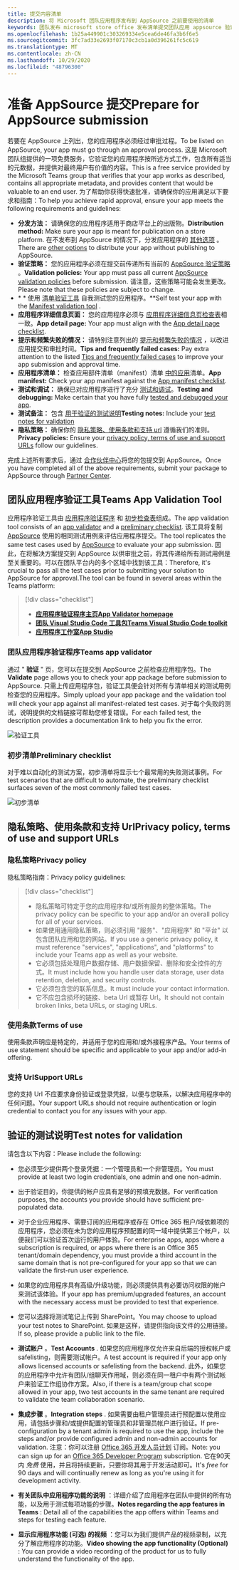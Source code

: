 ```yaml
---
title: 提交内容清单
description: 将 Microsoft 团队应用程序发布到 AppSource 之前要使用的清单
keywords: 团队发布 microsoft store office 发布清单提交团队应用 appsource 验证
ms.openlocfilehash: 1b25a449901c303269334e5cea6de46fa3b6f6e5
ms.sourcegitcommit: 3fc7ad33e2693f07170c3cb1a0d396261fc5c619
ms.translationtype: MT
ms.contentlocale: zh-CN
ms.lasthandoff: 10/29/2020
ms.locfileid: "48796300"
---
```

# <a name="prepare-for-appsource-submission"></a><span data-ttu-id="b31bc-104">准备 AppSource 提交</span><span class="sxs-lookup"><span data-stu-id="b31bc-104">Prepare for AppSource submission</span></span>  

<span data-ttu-id="b31bc-105">若要在 AppSource 上列出，您的应用程序必须经过审批过程。</span><span class="sxs-lookup"><span data-stu-id="b31bc-105">To be listed on AppSource, your app must go through an approval process.</span></span> <span data-ttu-id="b31bc-106">这是 Microsoft 团队组提供的一项免费服务，它验证您的应用程序按所述方式工作，包含所有适当的元数据，并提供对最终用户有价值的内容。</span><span class="sxs-lookup"><span data-stu-id="b31bc-106">This is a free service provided by the Microsoft Teams group that verifies that your app works as described, contains all appropriate metadata, and provides content that would be valuable to an end user.</span></span> <span data-ttu-id="b31bc-107">为了帮助你获得快速批准，请确保你的应用满足以下要求和指南：</span><span class="sxs-lookup"><span data-stu-id="b31bc-107">To help you achieve rapid approval, ensure your app meets the following requirements and guidelines:</span></span>

* <span data-ttu-id="b31bc-108">**分发方法：** 请确保您的应用程序适用于商店平台上的出版物。</span><span class="sxs-lookup"><span data-stu-id="b31bc-108">**Distribution method:** Make sure your app is meant for publication on a store platform.</span></span> <span data-ttu-id="b31bc-109">在不发布到 AppSource 的情况下，分发应用程序的 [其他选项](../../overview.md) 。</span><span class="sxs-lookup"><span data-stu-id="b31bc-109">There are [other options](../../overview.md) to distribute your app without publishing to AppSource.</span></span>
* <span data-ttu-id="b31bc-110">**验证策略：** 您的应用程序必须在提交前传递所有当前的 [AppSource 验证策略](https://docs.microsoft.com/legal/marketplace/certification-policies#1140-teams) 。</span><span class="sxs-lookup"><span data-stu-id="b31bc-110">**Validation policies:** Your app must pass all current [AppSource validation policies](https://docs.microsoft.com/legal/marketplace/certification-policies#1140-teams) before submission.</span></span> <span data-ttu-id="b31bc-111">请注意，这些策略可能会发生更改。</span><span class="sxs-lookup"><span data-stu-id="b31bc-111">Please note that these policies are subject to change.</span></span> 
* <span data-ttu-id="b31bc-112">\* \* 使用 [清单验证工具](#teams-app-validation-tool) 自我测试您的应用程序。</span><span class="sxs-lookup"><span data-stu-id="b31bc-112">\*\*Self test your app with the [Manifest validation tool](#teams-app-validation-tool) .</span></span>
* <span data-ttu-id="b31bc-113">**应用程序详细信息页面：** 您的应用程序必须与  [应用程序详细信息页检查表](detail-page-checklist.md)相一致。</span><span class="sxs-lookup"><span data-stu-id="b31bc-113">**App detail page:** Your app must align with the  [App detail page checklist](detail-page-checklist.md).</span></span>
* <span data-ttu-id="b31bc-114">**提示和频繁失败的情况：** 请特别注意列出的 [提示和频繁失败的情况](frequently-failed-cases.md)  ，以改进应用提交和审批时间。</span><span class="sxs-lookup"><span data-stu-id="b31bc-114">**Tips and frequently failed cases:** Pay extra attention to the listed [Tips and frequently failed cases](frequently-failed-cases.md)  to improve your app submission and approval time.</span></span>
* <span data-ttu-id="b31bc-115">**应用程序清单：** 检查应用部件清单（manifest）清单 [中的应用](app-manifest-checklist.md)清单。</span><span class="sxs-lookup"><span data-stu-id="b31bc-115">**App manifest:** Check your app manifest against the [App manifest checklist](app-manifest-checklist.md).</span></span>
* <span data-ttu-id="b31bc-116">**测试和调试：** 确保已对应用程序进行了充分 [测试和调试](../../../build-and-test/debug.md)。</span><span class="sxs-lookup"><span data-stu-id="b31bc-116">**Testing and debugging:** Make certain that you have fully [tested and debugged your app](../../../build-and-test/debug.md).</span></span>
* <span data-ttu-id="b31bc-117">**测试备注：** 包含 [用于验证的测试说明](#test-notes-for-validation)</span><span class="sxs-lookup"><span data-stu-id="b31bc-117">**Testing notes:** Include your [test notes for validation](#test-notes-for-validation)</span></span>
* <span data-ttu-id="b31bc-118">**隐私策略：** 确保你的 [隐私策略、使用条款和支持 url](#privacy-policy-terms-of-use-and-support-urls) 遵循我们的准则。</span><span class="sxs-lookup"><span data-stu-id="b31bc-118">**Privacy policies:** Ensure your [privacy policy, terms of use and support URLs](#privacy-policy-terms-of-use-and-support-urls) follow our guidelines.</span></span>

<span data-ttu-id="b31bc-119">完成上述所有要求后，通过 [合作伙伴中心](/office/dev/store/use-partner-center-to-submit-to-appsource)将您的包提交到 AppSource。</span><span class="sxs-lookup"><span data-stu-id="b31bc-119">Once you have completed all of the above requirements, submit your package to AppSource through [Partner Center](/office/dev/store/use-partner-center-to-submit-to-appsource).</span></span>

## <a name="teams-app-validation-tool"></a><span data-ttu-id="b31bc-120">团队应用程序验证工具</span><span class="sxs-lookup"><span data-stu-id="b31bc-120">Teams App Validation Tool</span></span>

<span data-ttu-id="b31bc-121">应用程序验证工具由 [应用程序验证程序](#teams-app-validator) 和 [初步检查表](#preliminary-checklist)组成。</span><span class="sxs-lookup"><span data-stu-id="b31bc-121">The app validation tool consists of an [app validator](#teams-app-validator) and a [preliminary checklist](#preliminary-checklist).</span></span> <span data-ttu-id="b31bc-122">该工具将复制 [AppSource](/office/dev/store/submit-to-appsource-via-partner-center) 使用的相同测试用例来评估应用程序提交。</span><span class="sxs-lookup"><span data-stu-id="b31bc-122">The tool replicates the same test cases used by [AppSource](/office/dev/store/submit-to-appsource-via-partner-center) to evaluate your app submission.</span></span> <span data-ttu-id="b31bc-123">因此，在将解决方案提交到 AppSource 以供审批之前，将其传递给所有测试用例是至关重要的。可以在团队平台内的多个区域中找到该工具：</span><span class="sxs-lookup"><span data-stu-id="b31bc-123">Therefore,  it's crucial to pass all the test cases prior to submitting your solution to AppSource for approval.The tool can be found in several areas within the Teams platform:</span></span>

> [!div class="checklist"]
>
> * [<span data-ttu-id="b31bc-124">**应用程序验证程序主页**</span><span class="sxs-lookup"><span data-stu-id="b31bc-124">**App Validator homepage**</span></span>](https://dev.teams.microsoft.com/appvalidation.html)
> * [<span data-ttu-id="b31bc-125">**团队 Visual Studio Code 工具包**</span><span class="sxs-lookup"><span data-stu-id="b31bc-125">**Teams Visual Studio Code toolkit**</span></span>](/toolkit/visual-studio-code-overview.md)
> * [<span data-ttu-id="b31bc-126">**应用程序工作室**</span><span class="sxs-lookup"><span data-stu-id="b31bc-126">**App Studio**</span></span>](/concepts/build-and-test/app-studio-overview.md)

### <a name="teams-app-validator"></a><span data-ttu-id="b31bc-127">团队应用程序验证程序</span><span class="sxs-lookup"><span data-stu-id="b31bc-127">Teams app validator</span></span>

<span data-ttu-id="b31bc-128">通过 " **验证** " 页，您可以在提交到 AppSource 之前检查应用程序包。</span><span class="sxs-lookup"><span data-stu-id="b31bc-128">The **Validate** page allows you to check your app package before submission to AppSource.</span></span> <span data-ttu-id="b31bc-129">只需上传应用程序包，验证工具便会针对所有与清单相关的测试用例检查您的应用程序。</span><span class="sxs-lookup"><span data-stu-id="b31bc-129">Simply upload your app package and the validation tool will check your app against all manifest-related test cases.</span></span> <span data-ttu-id="b31bc-130">对于每个失败的测试，说明提供的文档链接可帮助您修复错误。</span><span class="sxs-lookup"><span data-stu-id="b31bc-130">For each failed test, the description provides a documentation link to help you fix the error.</span></span>

![验证工具](../../../../assets/images/validation-tool/validator.png)

### <a name="preliminary-checklist"></a><span data-ttu-id="b31bc-132">初步清单</span><span class="sxs-lookup"><span data-stu-id="b31bc-132">Preliminary checklist</span></span>

<span data-ttu-id="b31bc-133">对于难以自动化的测试方案，初步清单将显示七个最常用的失败测试事例。</span><span class="sxs-lookup"><span data-stu-id="b31bc-133">For test scenarios that are difficult to automate, the preliminary checklist surfaces seven of the most commonly failed test cases.</span></span>

![初步清单](../../../../assets/images/validation-tool/preliminary-checklist.png)

## <a name="privacy-policy-terms-of-use-and-support-urls"></a><span data-ttu-id="b31bc-135">隐私策略、使用条款和支持 Url</span><span class="sxs-lookup"><span data-stu-id="b31bc-135">Privacy policy, terms of use and support URLs</span></span>

### <a name="privacy-policy"></a><span data-ttu-id="b31bc-136">隐私策略</span><span class="sxs-lookup"><span data-stu-id="b31bc-136">Privacy policy</span></span>

<span data-ttu-id="b31bc-137">隐私策略指南：</span><span class="sxs-lookup"><span data-stu-id="b31bc-137">Privacy policy guidelines:</span></span>

> [!div class="checklist"]
>
> * <span data-ttu-id="b31bc-138">隐私策略可特定于您的应用程序和/或所有服务的整体策略。</span><span class="sxs-lookup"><span data-stu-id="b31bc-138">The privacy policy can be specific to your app and/or an overall policy for all of your services.</span></span>
> * <span data-ttu-id="b31bc-139">如果使用通用隐私策略，则必须引用 "服务"、"应用程序" 和 "平台" 以包含团队应用和您的网站。</span><span class="sxs-lookup"><span data-stu-id="b31bc-139">If you use a generic privacy policy, it must reference "services", "applications", and "platforms" to include your Teams app as well as your website.</span></span>
> * <span data-ttu-id="b31bc-140">它必须包括处理用户数据存储、用户数据保留、删除和安全控件的方式。</span><span class="sxs-lookup"><span data-stu-id="b31bc-140">It must include how you handle user data storage, user data retention, deletion, and security controls.</span></span>
> * <span data-ttu-id="b31bc-141">它必须包含您的联系信息。</span><span class="sxs-lookup"><span data-stu-id="b31bc-141">It must include your contact information.</span></span>
> * <span data-ttu-id="b31bc-142">它不应包含损坏的链接、beta Url 或暂存 Url。</span><span class="sxs-lookup"><span data-stu-id="b31bc-142">It should not contain broken links, beta URLs, or staging URLs.</span></span>

### <a name="terms-of-use"></a><span data-ttu-id="b31bc-143">使用条款</span><span class="sxs-lookup"><span data-stu-id="b31bc-143">Terms of use</span></span>

<span data-ttu-id="b31bc-144">使用条款声明应是特定的，并适用于您的应用和/或外接程序产品。</span><span class="sxs-lookup"><span data-stu-id="b31bc-144">Your terms of use statement should be specific and applicable to your app and/or add-in offering.</span></span>

### <a name="support-urls"></a><span data-ttu-id="b31bc-145">支持 Url</span><span class="sxs-lookup"><span data-stu-id="b31bc-145">Support URLs</span></span>

<span data-ttu-id="b31bc-146">您的支持 Url 不应要求身份验证或登录凭据，以便与您联系，以解决应用程序中的任何问题。</span><span class="sxs-lookup"><span data-stu-id="b31bc-146">Your support URLs should not require authentication or login credential to contact you for any issues with your app.</span></span>

## <a name="test-notes-for-validation"></a><span data-ttu-id="b31bc-147">验证的测试说明</span><span class="sxs-lookup"><span data-stu-id="b31bc-147">Test notes for validation</span></span>

<span data-ttu-id="b31bc-148">请包含以下内容：</span><span class="sxs-lookup"><span data-stu-id="b31bc-148">Please include the following:</span></span>

* <span data-ttu-id="b31bc-149">您必须至少提供两个登录凭据：一个管理员和一个非管理员。</span><span class="sxs-lookup"><span data-stu-id="b31bc-149">You must provide at least two login credentials, one admin and one non-admin.</span></span>

* <span data-ttu-id="b31bc-150">出于验证目的，你提供的帐户应具有足够的预填充数据。</span><span class="sxs-lookup"><span data-stu-id="b31bc-150">For verification purposes, the accounts you provide should have sufficient pre-populated data.</span></span>

* <span data-ttu-id="b31bc-151">对于企业应用程序、需要订阅的应用程序或存在 Office 365 租户/域依赖项的应用程序，您必须在未为您的应用程序预配置的同一域中提供第三个帐户，以便我们可以验证首次运行的用户体验。</span><span class="sxs-lookup"><span data-stu-id="b31bc-151">For enterprise apps, apps where a subscription is required, or apps where there is an Office 365 tenant/domain dependency, you must provide a third account in the same domain that is not pre-configured for your app so that we can validate the first-run user experience.</span></span>

* <span data-ttu-id="b31bc-152">如果您的应用程序具有高级/升级功能，则必须提供具有必要访问权限的帐户来测试该体验。</span><span class="sxs-lookup"><span data-stu-id="b31bc-152">If your app has premium/upgraded features, an account with the necessary access must be provided to test that experience.</span></span>

* <span data-ttu-id="b31bc-153">您可以选择将测试笔记上传到 SharePoint。</span><span class="sxs-lookup"><span data-stu-id="b31bc-153">You may choose to upload your test notes to SharePoint.</span></span> <span data-ttu-id="b31bc-154">如果是这样，请提供指向该文件的公用链接。</span><span class="sxs-lookup"><span data-stu-id="b31bc-154">If so, please provide a public link to the file.</span></span>

* <span data-ttu-id="b31bc-155">**测试帐户** 。</span><span class="sxs-lookup"><span data-stu-id="b31bc-155">**Test Accounts** .</span></span> <span data-ttu-id="b31bc-156">如果您的应用程序仅允许来自后端的授权帐户或 safelisting，则需要测试帐户。</span><span class="sxs-lookup"><span data-stu-id="b31bc-156">A test account is required if your app only allows licensed accounts or safelisting from the backend.</span></span> <span data-ttu-id="b31bc-157">此外，如果您的应用程序中允许有团队/组聊天作用域，则必须在同一租户中有两个测试帐户来验证工作组协作方案。</span><span class="sxs-lookup"><span data-stu-id="b31bc-157">Also, if there is a team/group chat scope allowed in your app,  two test accounts in the same tenant are required to validate the team collaboration scenario.</span></span>

* <span data-ttu-id="b31bc-158">**集成步骤** 。</span><span class="sxs-lookup"><span data-stu-id="b31bc-158">**Integration steps** .</span></span> <span data-ttu-id="b31bc-159">如果需要由租户管理员进行预配置以使用应用，请包括步骤和/或提供配置的管理员和非管理员帐户进行验证。</span><span class="sxs-lookup"><span data-stu-id="b31bc-159">If pre-configuration by a tenant admin is required to use the app, include the steps and/or provide configured admin and non-admin accounts for validation.</span></span> <span data-ttu-id="b31bc-160">注意：你可以注册 [Office 365 开发人员计划](https://developer.microsoft.com/microsoft-365/dev-program) 订阅。</span><span class="sxs-lookup"><span data-stu-id="b31bc-160">Note: you can sign up for an [Office 365 Developer Program](https://developer.microsoft.com/microsoft-365/dev-program) subscription.</span></span> <span data-ttu-id="b31bc-161">它在90天内 *免费* 使用，并且将持续更新，只要你将其用于开发活动即可。</span><span class="sxs-lookup"><span data-stu-id="b31bc-161">It's *free* for 90 days and will continually renew as long as you're using it for development activity.</span></span>

* <span data-ttu-id="b31bc-162">**有关团队中应用程序功能的说明** ：详细介绍了应用程序在团队中提供的所有功能，以及用于测试每项功能的步骤。</span><span class="sxs-lookup"><span data-stu-id="b31bc-162">**Notes regarding the app features in Teams** : Detail all of the capabilities the app offers within Teams and steps for testing each feature.</span></span>

* <span data-ttu-id="b31bc-163">**显示应用程序功能 (可选) 的视频** ：您可以为我们提供产品的视频录制，以充分了解应用程序的功能。</span><span class="sxs-lookup"><span data-stu-id="b31bc-163">**Video showing the app functionality (Optional)** : You can provide a video recording of the product for us to fully understand the functionality of the app.</span></span>
